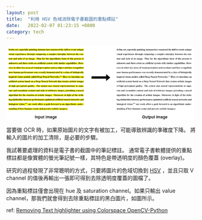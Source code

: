 ```yaml
---
layout: post
title:  "利用 HSV 色域消除電子書截圖的重點標註"
date:   2022-02-07 01:23:15 +0800 
category: tech
---
```


![執行成果](/tech/assets/remove-screenshot-highlighted-text/text_process.png)

當要做 OCR 時，如果原始圖片的文字有被加工，可能導致辨識的準確度下降。
將輸入的圖片的加工清除，是必要的步驟。

我試著要處理的資料是電子書的截圖中的筆記標註。
通常電子書軟體提供的重點標註都是像實體的螢光筆記號一樣，其特色是帶透明度的顏色覆蓋 (overlay)。

研究的過程發現了非常聰明的方式，只要將圖片的色域切換到 [HSV](https://en.wikipedia.org/wiki/HSL_and_HSV) ，並且只取 V channel 的值後再輸出一張即可得到去除透明度覆蓋的圖檔了。

因為重點標註僅會出現在 hue 及 saturation channel。如果只輸出 value channel，那我們就會得到去除重點標註的黑白圖片，如圖所示。

ref: [Removing Text highlighter using Colorspace OpenCV-Python](https://theailearner.com/tag/text-highlighter-image-processing/)
